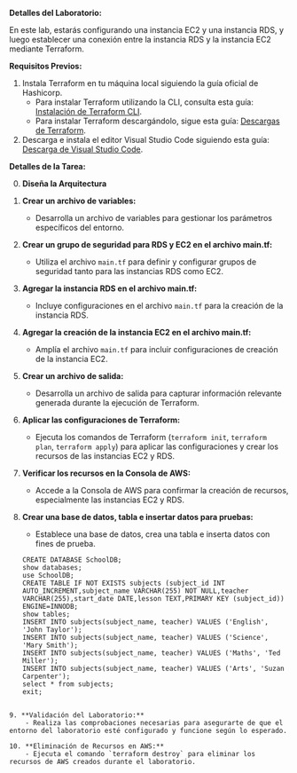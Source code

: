 **Detalles del Laboratorio:**

En este lab, estarás configurando una instancia EC2 y una instancia RDS, y luego establecer una conexión entre la instancia RDS y la instancia EC2 mediante Terraform.

**Requisitos Previos:**
1. Instala Terraform en tu máquina local siguiendo la guía oficial de Hashicorp.
   - Para instalar Terraform utilizando la CLI, consulta esta guía: [Instalación de Terraform CLI](https://learn.hashicorp.com/tutorials/terraform/install-cli).
   - Para instalar Terraform descargándolo, sigue esta guía: [Descargas de Terraform](https://www.terraform.io/downloads).
2. Descarga e instala el editor Visual Studio Code siguiendo esta guía: [Descarga de Visual Studio Code](https://code.visualstudio.com/download).

**Detalles de la Tarea:**

0. **Diseña la Arquitectura**

1. **Crear un archivo de variables:**
   - Desarrolla un archivo de variables para gestionar los parámetros específicos del entorno.

2. **Crear un grupo de seguridad para RDS y EC2 en el archivo main.tf:**
   - Utiliza el archivo `main.tf` para definir y configurar grupos de seguridad tanto para las instancias RDS como EC2.

3. **Agregar la instancia RDS en el archivo main.tf:**
   - Incluye configuraciones en el archivo `main.tf` para la creación de la instancia RDS.

4. **Agregar la creación de la instancia EC2 en el archivo main.tf:**
   - Amplía el archivo `main.tf` para incluir configuraciones de creación de la instancia EC2.

5. **Crear un archivo de salida:**
   - Desarrolla un archivo de salida para capturar información relevante generada durante la ejecución de Terraform.

6. **Aplicar las configuraciones de Terraform:**
   - Ejecuta los comandos de Terraform (`terraform init`, `terraform plan`, `terraform apply`) para aplicar las configuraciones y crear los recursos de las instancias EC2 y RDS.

7. **Verificar los recursos en la Consola de AWS:**
   - Accede a la Consola de AWS para confirmar la creación de recursos, especialmente las instancias EC2 y RDS.

8. **Crear una base de datos, tabla e insertar datos para pruebas:**
    - Establece una base de datos, crea una tabla e inserta datos con fines de prueba.
    ```
    CREATE DATABASE SchoolDB;
    show databases;
    use SchoolDB;
    CREATE TABLE IF NOT EXISTS subjects (subject_id INT AUTO_INCREMENT,subject_name VARCHAR(255) NOT NULL,teacher VARCHAR(255),start_date DATE,lesson TEXT,PRIMARY KEY (subject_id)) ENGINE=INNODB;
    show tables;
    INSERT INTO subjects(subject_name, teacher) VALUES ('English', 'John Taylor');
    INSERT INTO subjects(subject_name, teacher) VALUES ('Science', 'Mary Smith');
    INSERT INTO subjects(subject_name, teacher) VALUES ('Maths', 'Ted Miller');
    INSERT INTO subjects(subject_name, teacher) VALUES ('Arts', 'Suzan Carpenter');
    select * from subjects;
    exit;
```

9. **Validación del Laboratorio:**
    - Realiza las comprobaciones necesarias para asegurarte de que el entorno del laboratorio esté configurado y funcione según lo esperado.

10. **Eliminación de Recursos en AWS:**
    - Ejecuta el comando `terraform destroy` para eliminar los recursos de AWS creados durante el laboratorio.